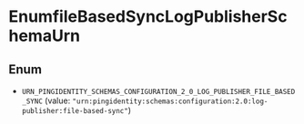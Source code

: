 

# EnumfileBasedSyncLogPublisherSchemaUrn

## Enum


* `URN_PINGIDENTITY_SCHEMAS_CONFIGURATION_2_0_LOG_PUBLISHER_FILE_BASED_SYNC` (value: `"urn:pingidentity:schemas:configuration:2.0:log-publisher:file-based-sync"`)



